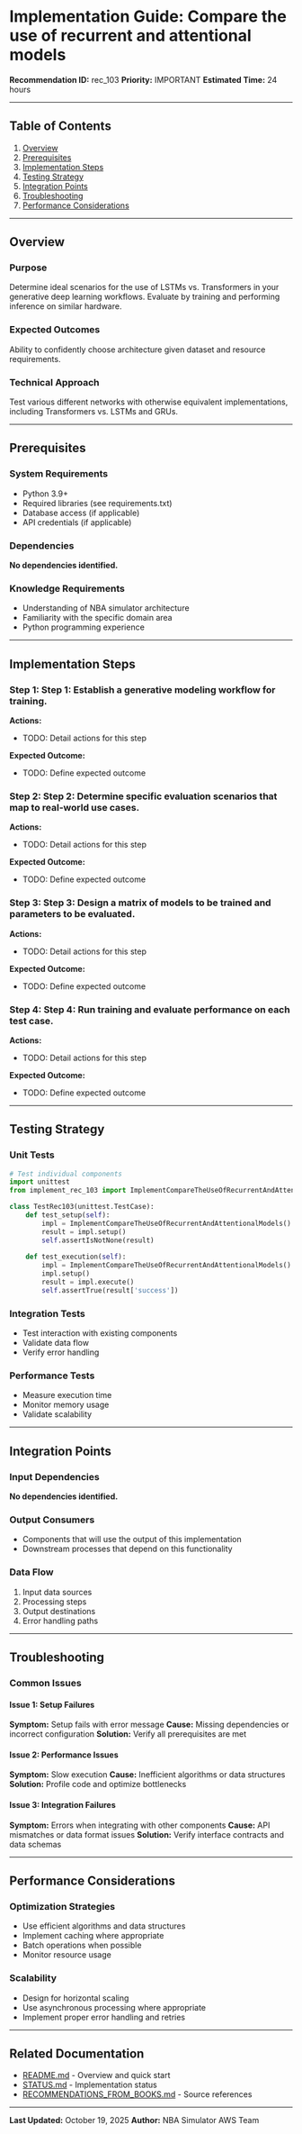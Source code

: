 # Implementation Guide: Compare the use of recurrent and attentional models

**Recommendation ID:** rec_103
**Priority:** IMPORTANT
**Estimated Time:** 24 hours

---

## Table of Contents

1. [Overview](#overview)
2. [Prerequisites](#prerequisites)
3. [Implementation Steps](#implementation-steps)
4. [Testing Strategy](#testing-strategy)
5. [Integration Points](#integration-points)
6. [Troubleshooting](#troubleshooting)
7. [Performance Considerations](#performance-considerations)

---

## Overview

### Purpose

Determine ideal scenarios for the use of LSTMs vs. Transformers in your generative deep learning workflows. Evaluate by training and performing inference on similar hardware.

### Expected Outcomes

Ability to confidently choose architecture given dataset and resource requirements.

### Technical Approach

Test various different networks with otherwise equivalent implementations, including Transformers vs. LSTMs and GRUs.

---

## Prerequisites

### System Requirements

- Python 3.9+
- Required libraries (see requirements.txt)
- Database access (if applicable)
- API credentials (if applicable)

### Dependencies

**No dependencies identified.**

### Knowledge Requirements

- Understanding of NBA simulator architecture
- Familiarity with the specific domain area
- Python programming experience

---

## Implementation Steps

### Step 1: Step 1: Establish a generative modeling workflow for training.

**Actions:**
- TODO: Detail actions for this step

**Expected Outcome:**
- TODO: Define expected outcome

### Step 2: Step 2: Determine specific evaluation scenarios that map to real-world use cases.

**Actions:**
- TODO: Detail actions for this step

**Expected Outcome:**
- TODO: Define expected outcome

### Step 3: Step 3: Design a matrix of models to be trained and parameters to be evaluated.

**Actions:**
- TODO: Detail actions for this step

**Expected Outcome:**
- TODO: Define expected outcome

### Step 4: Step 4: Run training and evaluate performance on each test case.

**Actions:**
- TODO: Detail actions for this step

**Expected Outcome:**
- TODO: Define expected outcome



---

## Testing Strategy

### Unit Tests

```python
# Test individual components
import unittest
from implement_rec_103 import ImplementCompareTheUseOfRecurrentAndAttentionalModels

class TestRec103(unittest.TestCase):
    def test_setup(self):
        impl = ImplementCompareTheUseOfRecurrentAndAttentionalModels()
        result = impl.setup()
        self.assertIsNotNone(result)
    
    def test_execution(self):
        impl = ImplementCompareTheUseOfRecurrentAndAttentionalModels()
        impl.setup()
        result = impl.execute()
        self.assertTrue(result['success'])
```

### Integration Tests

- Test interaction with existing components
- Validate data flow
- Verify error handling

### Performance Tests

- Measure execution time
- Monitor memory usage
- Validate scalability

---

## Integration Points

### Input Dependencies

**No dependencies identified.**

### Output Consumers

- Components that will use the output of this implementation
- Downstream processes that depend on this functionality

### Data Flow

1. Input data sources
2. Processing steps
3. Output destinations
4. Error handling paths

---

## Troubleshooting

### Common Issues

#### Issue 1: Setup Failures

**Symptom:** Setup fails with error message
**Cause:** Missing dependencies or incorrect configuration
**Solution:** Verify all prerequisites are met

#### Issue 2: Performance Issues

**Symptom:** Slow execution
**Cause:** Inefficient algorithms or data structures
**Solution:** Profile code and optimize bottlenecks

#### Issue 3: Integration Failures

**Symptom:** Errors when integrating with other components
**Cause:** API mismatches or data format issues
**Solution:** Verify interface contracts and data schemas

---

## Performance Considerations

### Optimization Strategies

- Use efficient algorithms and data structures
- Implement caching where appropriate
- Batch operations when possible
- Monitor resource usage

### Scalability

- Design for horizontal scaling
- Use asynchronous processing where appropriate
- Implement proper error handling and retries

---

## Related Documentation

- [README.md](README.md) - Overview and quick start
- [STATUS.md](STATUS.md) - Implementation status
- [RECOMMENDATIONS_FROM_BOOKS.md](RECOMMENDATIONS_FROM_BOOKS.md) - Source references

---

**Last Updated:** October 19, 2025
**Author:** NBA Simulator AWS Team
